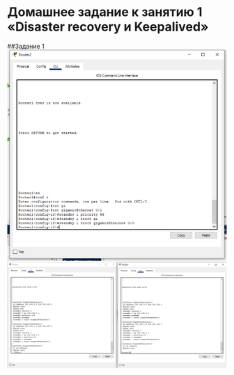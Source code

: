 # Домашнее задание к занятию 1 «Disaster recovery и Keepalived»
##Задание 1
![screenshot](https://github.com/OhotinDY/sflt-01/blob/main/Screenshot%201.png)
![screenshot](https://github.com/OhotinDY/sflt-01/blob/main/Screenshot%202.png)
